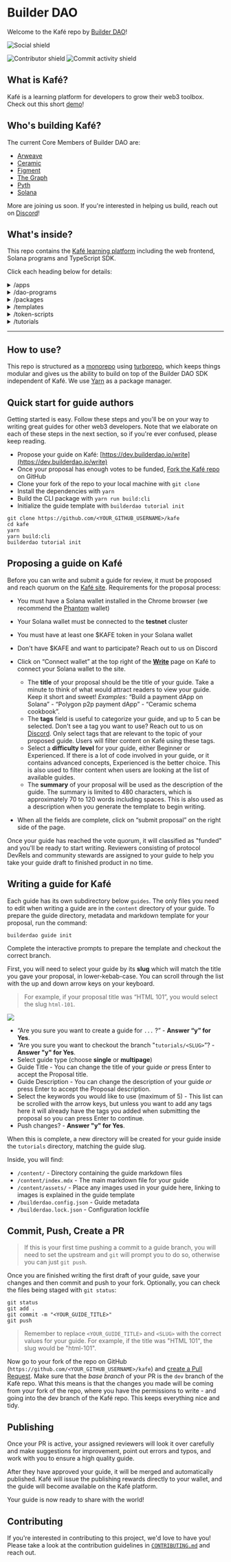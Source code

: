 # Builder DAO

Welcome to the Kafé repo by [Builder DAO](https://builderdao.notion.site)!

![Social shield](https://img.shields.io/twitter/follow/TheBuilderDAO?style=social)

![Contributor shield](https://img.shields.io/github/contributors/TheBuilderDAO/kafe?style=plastic)
![Commit activity shield](https://img.shields.io/github/commit-activity/m/TheBuilderDAO/kafe?style=plastic)

## What is Kafé?

Kafé is a learning platform for developers to grow their web3 toolbox. Check out this short [demo](https://youtu.be/eYGO8irDl-g)!

## Who's building Kafé?

The current Core Members of Builder DAO are:

- [Arweave](https://arweave.org)
- [Ceramic](https://ceramic.network)
- [Figment](https://figment.io)
- [The Graph](https://thegraph.com)
- [Pyth](https://pyth.network)
- [Solana](https://solana.com)

More are joining us soon. If you're interested in helping us build, reach out on [Discord](https://discord.gg/r4vNRUTXY9)!

## What's inside?

This repo contains the [Kafé learning platform](https://dev.builderdao.io) including the web frontend, Solana programs and TypeScript SDK.

Click each heading below for details:

<details>
 <summary>/apps</summary>

- `/web` - Kafé by Builder DAO frontend
  - `/components` - ReactJS components
  - `/hooks` - React Hooks specific to Kafé
  - `/pages` - Next.js API & page routes
  - `/styles` - This project uses [TailwindCSS](https://tailwindcss.com/)
  </details>

<details>
 <summary>/dao-programs</summary>

- `/migrations/deploy.js` - Deployment script
- `/programs/<solana-program-name>` - Solana program
  - `/src/`: Rust source code for the program
  - `/tests/`: Rust tests for the program
  - `/ts-sdk/`: TypeScript SDK source code
  </details>

<details>
 <summary>/packages</summary>

- `/ui`- A stub React component library
- `/config` - `eslint` configurations (includes `eslint-config-next` and `eslint-config-prettier`)
- `/tsconfig` - TypeScript configuration used throughout the repo
- `/md-utils` - Utilities for parsing markdown files
</details>

<details>
 <summary>/templates</summary>

- `/multipage` - A template for longer guides
- `/simple` - A single page guide template
</details>

<details>
 <summary>/token-scripts</summary>

- `/keypairs` - Solana keypairs for token scripts
- `/token-list` - SPL token metadata directory
- `/token-list/logo/` - SPL token images directory
- `/token-list/token-registry.json` - SPL token metadata
- `/utils` - TypeScript SDK helpers
</details>

<details>
 <summary>/tutorials</summary>

- `/<guide-name>`
  - `/content/assets/` - Images used in the guide are stored here
  - `/content/index.mdx` - Main guide content
  - `/content/<filename>.mdx` - Additional pages, if required
  - `/builderdao.config.json` - Configuration file for the guide
  - `/builderdao.lock.json` - Autogenerated guide lockfile
  </details>

---

## How to use?

This repo is structured as a [monorepo](https://monorepo.tools) using [turborepo](https://turborepo.org), which keeps things modular and gives us the ability to build on top of the Builder DAO SDK independent of Kafé. We use [Yarn](https://yarnpkg.com/) as a package manager.

## Quick start for guide authors

Getting started is easy. Follow these steps and you'll be on your way to writing great guides for other web3 developers. Note that we elaborate on each of these steps in the next section, so if you're ever confused, please keep reading.

- Propose your guide on Kafé: [https://dev.builderdao.io/write](https://dev.builderdao.io/write)
- Once your proposal has enough votes to be funded, [Fork the Kafé repo](https://docs.github.com/en/get-started/quickstart/fork-a-repo) on GitHub
- Clone your fork of the repo to your local machine with `git clone`
- Install the dependencies with `yarn`
- Build the CLI package with `yarn run build:cli`
- Initialize the guide template with `builderdao tutorial init`

```text
git clone https://github.com/<YOUR_GITHUB_USERNAME>/kafe
cd kafe
yarn
yarn build:cli
builderdao tutorial init
```

## Proposing a guide on Kafé

Before you can write and submit a guide for review, it must be proposed and reach quorum on the [Kafé site](https://dev.builderdao.io/). Requirements for the proposal process:

- You must have a Solana wallet installed in the Chrome browser (we recommend the [Phantom](https://phantom.app) wallet)
- Your Solana wallet must be connected to the **testnet** cluster
- You must have at least one $KAFE token in your Solana wallet
- Don't have $KAFE and want to participate? Reach out to us on Discord

- Click on “Connect wallet” at the top right of the **[Write](https://dev.builderdao.io/write)** page on Kafé to connect your Solana wallet to the site.
  - The **title** of your proposal should be the title of your guide. Take a minute to think of what would attract readers to view your guide. Keep it short and sweet! _Examples_: “Build a payment dApp on Solana” - “Polygon p2p payment dApp” - “Ceramic schema cookbook”.
  - The **tags** field is useful to categorize your guide, and up to 5 can be selected. Don't see a tag you want to use? Reach out to us on [Discord](https://discord.gg/r4vNRUTXY9).
    Only select tags that are relevant to the topic of your proposed guide. Users will filter content on Kafé using these tags.
  - Select a **difficulty level** for your guide, either Beginner or Experienced. If there is a lot of code involved in your guide, or it contains advanced concepts, Experienced is the better choice. This is also used to filter content when users are looking at the list of available guides.
  - The **summary** of your proposal will be used as the description of the guide. The summary is limited to 480 characters, which is approximately 70 to 120 words including spaces. This is also used as a description when you generate the template to begin writing.
- When all the fields are complete, click on “submit proposal” on the right side of the page.

Once your guide has reached the vote quorum, it will classified as "funded" and you'll be ready to start writing.
Reviewers consisting of protocol DevRels and community stewards are assigned to your guide to help you take your guide draft to finished product in no time.

## Writing a guide for Kafé

Each guide has its own subdirectory below `guides`. The only files you need to edit when writing a guide are in the `content` directory of your guide. To prepare the guide directory, metadata and markdown template for your proposal, run the command:

```text
builderdao guide init
```

Complete the interactive prompts to prepare the template and checkout the correct branch.

First, you will need to select your guide by its **slug** which will match the title you gave your proposal, in lower-kebab-case. You can scroll through the list with the up and down arrow keys on your keyboard.

> For example, if your proposal title was “HTML 101”, you would select the slug `html-101`.

![](./assets/tutorial_init_1.png)

- “Are you sure you want to create a guide for `...` ?” - **Answer “y” for Yes**.
- “Are you sure you want to checkout the branch "`tutorials/<SLUG>`”? - **Answer "y" for Yes**.
- Select guide type (choose **single** or **multipage**)
- Guide Title - You can change the title of your guide _or_ press Enter to accept the Proposal title.
- Guide Description - You can change the description of your guide _or_ press Enter to accept the Proposal description.
- Select the keywords you would like to use (maximum of 5) - This list can be scrolled with the arrow keys, but unless you want to add any tags here it will already have the tags you added when submitting the proposal so you can press Enter to continue.
- Push changes? - **Answer "y" for Yes**.

When this is complete, a new directory will be created for your guide inside the `tutorials` directory, matching the guide slug.

Inside, you will find:

- `/content/` - Directory containing the guide markdown files
- `/content/index.mdx` - The main markdown file for your guide
- `/content/assets/` - Place any images used in your guide here, linking to images is explained in the guide template
- `/builderdao.config.json` - Guide metadata
- `/builderdao.lock.json` - Configuration lockfile

## Commit, Push, Create a PR

> If this is your first time pushing a commit to a guide branch, you will need to set the upstream and `git` will prompt you to do so, otherwise you can just `git push`.

Once you are finished writing the first draft of your guide, save your changes and then commit and push to your fork. Optionally, you can check the files being staged with `git status`:

```text
git status
git add .
git commit -m "<YOUR_GUIDE_TITLE>"
git push
```

> Remember to replace `<YOUR_GUIDE_TITLE>` and `<SLUG>` with the correct values for your guide. For example, if the title was "HTML 101", the slug would be "html-101".

Now go to your fork of the repo on GitHub (`https://github.com/<YOUR_GITHUB_USERNAME>/kafe`) and [create a Pull Request](https://docs.github.com/en/pull-requests/collaborating-with-pull-requests/proposing-changes-to-your-work-with-pull-requests/creating-a-pull-request). Make sure that the _base branch_ of your PR is the `dev` branch of the Kafè repo. What this means is that the changes you made will be coming from your fork of the repo, where you have the permissions to write - and going into the dev branch of the Kafé repo. This keeps everything nice and tidy.

## Publishing

Once your PR is active, your assigned reviewers will look it over carefully and make suggestions for improvement, point out errors and typos, and work with you to ensure a high quality guide.

After they have approved your guide, it will be merged and automatically published. Kafé will issue the publishing rewards directly to your wallet, and the guide will become available on the Kafé platform.

Your guide is now ready to share with the world!

## Contributing

If you're interested in contributing to this project, we'd love to have you! Please take a look at the contribution guidelines in [`CONTRIBUTING.md`](./CONTRIBUTING.md) and reach out.
